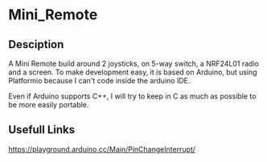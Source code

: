# Mini_Remote

## Desciption

A Mini Remote build around 2 joysticks, on 5-way switch, a NRF24L01 radio and a screen.
To make development easy, it is based on Arduino, but using Platformio because I can't code inside the arduino IDE.

Even if Arduino supports C++, I will try to keep in C as much as possible to be more easily portable.

## Usefull Links

https://playground.arduino.cc/Main/PinChangeInterrupt/